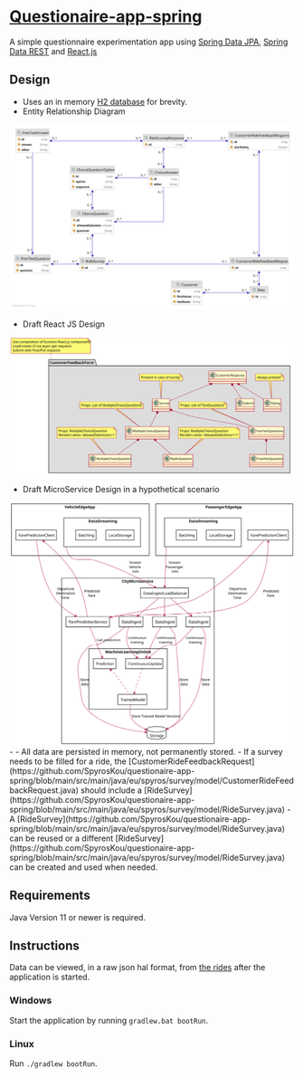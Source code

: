 # [Questionaire-app-spring](https://github.com/SpyrosKou/questionaire-app-spring)
A simple questionnaire experimentation app using [Spring Data JPA](https://spring.io/projects/spring-data-jpa), [Spring Data REST](https://spring.io/projects/spring-data-rest) and [React.js](https://reactjs.org)

## Design
- Uses an in memory [H2 database](http://www.h2database.com/html/main.html) for brevity. 
- Entity Relationship Diagram
  
<img src="https://raw.githubusercontent.com/SpyrosKou/questionaire-app-spring/main/questionaire-app-spring.svg">

- Draft React JS Design

<img src="https://raw.githubusercontent.com/SpyrosKou/questionaire-app-spring/main/ReactUIDesignClass.svg">

- Draft MicroService Design in a hypothetical scenario

<img src="https://raw.githubusercontent.com/SpyrosKou/questionaire-app-spring/main/MIcroServiceArchitecture.svg">
- 
- All data are persisted in memory, not permanently stored.
- If a survey needs to be filled for a ride, the [CustomerRideFeedbackRequest](https://github.com/SpyrosKou/questionaire-app-spring/blob/main/src/main/java/eu/spyros/survey/model/CustomerRideFeedbackRequest.java) should include a [RideSurvey](https://github.com/SpyrosKou/questionaire-app-spring/blob/main/src/main/java/eu/spyros/survey/model/RideSurvey.java)
- A [RideSurvey](https://github.com/SpyrosKou/questionaire-app-spring/blob/main/src/main/java/eu/spyros/survey/model/RideSurvey.java)  can be reused or a different [RideSurvey](https://github.com/SpyrosKou/questionaire-app-spring/blob/main/src/main/java/eu/spyros/survey/model/RideSurvey.java)  can be created and used when needed.

## Requirements
Java Version 11 or newer is required.

## Instructions
Data can be viewed, in a raw json hal format, from [the rides](http://127.0.0.1:8080/rides) after the application is started.
### Windows
Start the application by running `gradlew.bat bootRun`.

### Linux
Run `./gradlew bootRun`. 
